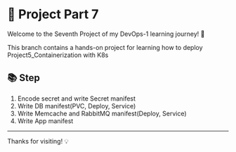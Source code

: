 # 📁 Project Part 7

Welcome to the Seventh Project of my DevOps-1 learning journey! 🚀

This branch contains a hands-on project for learning how to deploy Project5_Containerization with K8s

## 📚 Step
1. Encode secret and write Secret manifest
2. Write DB manifest(PVC, Deploy, Service)
3. Write Memcache and RabbitMQ manifest(Deploy, Service)
4. Write App manifest


---
Thanks for visiting! 💡